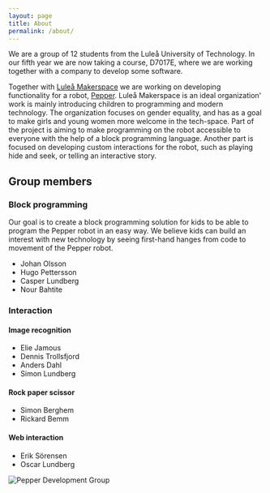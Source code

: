 ```yaml
---
layout: page
title: About
permalink: /about/
---
```


We are a group of 12 students from the Luleå University of Technology.
In our fifth year we are now taking a course, D7017E, where we are
working together with a company to develop some software.

Together with [Luleå Makerspace](https://www.luleamakerspace.se/) we are
working on developing functionality for a robot, 
[Pepper](https://www.aldebaran.com/en/pepper). 
Luleå Makerspace is an ideal organization' work is mainly introducing children
to programming and modern technology. The organization focuses on gender equality,
and has as a goal to make girls and young women more welcome in the tech-space.
Part of the project is aiming to make programming on the robot accessible to 
everyone with the help of a block programming language. Another part is focused
on developing custom interactions for the robot, such as playing hide and seek, or
telling an interactive story.

## Group members
### Block programming
Our goal is to create a block programming solution for kids to be able to program the Pepper robot in an easy way.
We believe kids can build an interest with new technology by seeing first-hand hanges from code to movement of the Pepper robot.
* Johan Olsson
* Hugo Pettersson
* Casper Lundberg
* Nour Bahtite

### Interaction
#### Image recognition
* Elie Jamous
* Dennis Trollsfjord
* Anders Dahl
* Simon Lundberg

#### Rock paper scissor
* Simon Berghem
* Rickard Bemm

#### Web interaction
* Erik Sörensen
* Oscar Lundberg


![Pepper Development Group](/blog-site/images/lms-group.jpg)

<!-- This is the base Jekyll theme. You can find out more info about customizing your Jekyll theme, as well as basic Jekyll usage documentation at [jekyllrb.com](https://jekyllrb.com/)

You can find the source code for Minima at GitHub:
[jekyll][jekyll-organization] /
[minima](https://github.com/jekyll/minima)

You can find the source code for Jekyll at GitHub:
[jekyll][jekyll-organization] /
[jekyll](https://github.com/jekyll/jekyll)


[jekyll-organization]: https://github.com/jekyll -->
